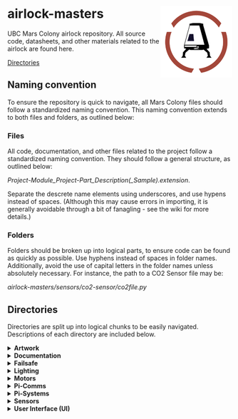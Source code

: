 # airlock-masters <img align="right" src="artwork/ubcmc-logo-transparent_small.png">
UBC Mars Colony airlock repository. All source code, datasheets, and other materials related to the airlock are found here.

[Directories](#Directories)

## Naming convention
To ensure the repository is quick to navigate, all Mars Colony files should follow a standardized naming convention. This naming convention extends to both files and folders, as outlined below:

### Files
All code, documentation, and other files related to the project follow a standardized naming convention. They should follow a general structure, as outlined below:

*Project-Module_Project-Part_Description(_Sample).extension*.

Separate the descrete name elements using underscores, and use hypens instead of spaces. (Although this may cause errors in importing, it is generally avoidable through a bit of fanagling - see the wiki for more details.)

### Folders
Folders should be broken up into logical parts, to ensure code can be found as quickly as possible. Use hyphens instead of spaces in folder names. Additionally, avoid the use of capital letters in the folder names unless absolutely necessary. For instance, the path to a CO2 Sensor file may be:

*airlock-masters/sensors/co2-sensor/co2file.py*

## Directories
Directories are split up into logical chunks to be easily navigated. Descriptions of each directory are included below.

<details>
<summary><b>Artwork</b></summary>
  Contains all visuals used in the repository. See wiki for information on how to use them.</br>
</details>

<details>
  <summary><b>Documentation</b></summary>
  Contains documentation, datasheets and more for hardware and software used in the project. </br>
</details>

<details>
<summary><b>Failsafe</b></summary>
  Contains the code used to process sensor data on the Arduino board and send it via I2C to the main Raspberry Pi system. /br>
</details>

<details>
<summary><b>Lighting</b></summary>
  Contains code and data about lighting systems in the airlock. /br>
</details>

<details>
<summary><b>Motors</b></summary>
  Contains code and data about the motors in the airlock. /br>
</details>

<details>
<summary><b>Pi-Comms</b></summary>
   Contains the code used by the Raspberry Pi to process and store sensor data received from the Arduino. </br>
</details>

<details>
<summary><b>Pi-Systems</b></summary>
   Contains code used by the Raspberry Pi to run services within the airlock. Such services may include pressurization, lighting and door management. </br>
</details>

<details>
<summary><b>Sensors</b></summary>
   Contains embedded systems code related to sensor functionality. </br>
</details>

<details>
<summary><b>User Interface (UI)</b></summary>
   Contains code and outlines of on-airlock user interface systems.</br>
</details>
